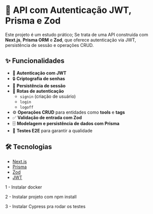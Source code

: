 # 🚀 API com Autenticação JWT, Prisma e Zod

Este projeto é um estudo prático; Se trata de uma API construída com **Next.js**, **Prisma ORM** e **Zod**, que oferece autenticação via JWT, persistência de sessão e operações CRUD.  

## ✨ Funcionalidades
- 🔑 **Autenticação com JWT**
- 🔒 **Criptografia de senhas**
- 📌 **Persistência de sessão**
- 📝 **Rotas de autenticação**
  - `signin` (criação de usuário)
  - `login`
  - `logoff`
- ⚙️ **Operações CRUD** para entidades como **tools** e **tags**
- ✅ **Validação de entrada com Zod**
- 🗄️ **Modelagem e persistência de dados com Prisma**
- 🧪 **Testes E2E** para garantir a qualidade

## 🛠️ Tecnologias
- [Next.js](https://nextjs.org/)
- [Prisma](https://www.prisma.io/)
- [Zod](https://zod.dev/)
- [JWT](https://jwt.io/)




1 - Instalar docker

2 - Instalar projeto com npm install

3 - Instalar Cypress pra rodar os testes




















